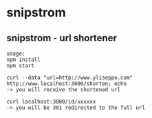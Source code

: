# snipstrom
## snipstrom - url shortener
```
usage:
npm install
npm start

curl --data "url=http://www.yliseppo.com" http://www.localhost:3000/shorten; echo
-> you will receive the shortened url

curl localhost:3000/id/xxxxxx
-> you will be 301 redirected to the full url
```

